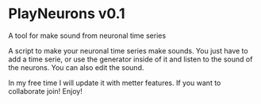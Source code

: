 # PlayNeurons v0.1
A tool for make sound from neuronal time series

A script to make your neuronal time series make sounds. You just have to add a time serie, or use the generator inside of it and listen to the sound of the neurons.
You can also edit the sound.

In my free time I will update it with metter features. If you want to collaborate join!
Enjoy!

